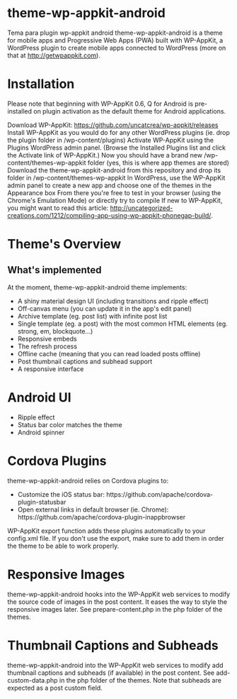 <!--
Theme Name: theme-wp-appkit-android
Description: A clean and simple iOS app news theme featuring: back button, content refresh, custom post types, embeds, infinite list, network detection, off-canvas menu, offline content, pages, posts, responsive, touch, transitions
Version: 1.0.7
Theme URI: https://github.com/tenclar/theme-wp-appkit-android
Author: Uncategorized Creations, tenclar Modify		
Author URI: http://uncategorized-creations.com	
WP-AppKit Version Required: >= 0.6
License: GPL-2.0+
License URI: http://www.gnu.org/licenses/gpl-2.0.txt
Copyright: 2016 Uncategorized Creations	
-->


# theme-wp-appkit-android
Tema para plugin wp-appkit android
theme-wp-appkit-android is a theme for mobile apps and Progressive Web Apps (PWA) built with WP-AppKit, a WordPress plugin to create mobile apps connected to WordPress (more on that at http://getwpappkit.com).

# Installation

Please note that beginning with WP-AppKit 0.6, Q for Android is pre-installed on plugin activation as the default theme for Android applications.

Download WP-AppKit: https://github.com/uncatcrea/wp-appkit/releases
Install WP-AppKit as you would do for any other WordPress plugins (ie. drop the plugin folder in /wp-content/plugins)
Activate WP-AppKit using the Plugins WordPress admin panel. (Browse the Installed Plugins list and click the Activate link of WP-AppKit.)
Now you should have a brand new /wp-content/themes-wp-appkit folder (yes, this is where app themes are stored)
Download the theme-wp-appkit-android from this repository and drop its folder in /wp-content/themes-wp-appkit
In WordPress, use the WP-AppKit admin panel to create a new app and choose one of the themes in the Appearance box
From there you're free to test in your browser (using the Chrome's Emulation Mode) or directly try to compile
If new to WP-AppKit, you might want to read this article: http://uncategorized-creations.com/1212/compiling-app-using-wp-appkit-phonegap-build/.

# Theme's Overview
## What's implemented

At the moment, theme-wp-appkit-android theme implements:

<ul>
<li>A shiny material design UI (including transitions and ripple effect)</li>
<li>Off-canvas menu (you can update it in the app's edit panel)</li>
<li>Archive template (eg. post list) with infinite post list</li>
<li>Single template (eg. a post) with the most common HTML elements (eg. strong, em, blockquote...)</li>
<li>Responsive embeds</li>
<li>The refresh process</li>
<li>Offline cache (meaning that you can read loaded posts offline)</li>
<li>Post thumbnail captions and subhead support</li>
<li>A responsive interface</li>
</ul>

# Android UI

<ul>
<li>Ripple effect</li>
<li>Status bar color matches the theme</li>
<li>Android spinner</li>

</ul>


# Cordova Plugins

theme-wp-appkit-android relies on Cordova plugins to:
<ul>
<li>Customize the iOS status bar: https://github.com/apache/cordova-plugin-statusbar</li>
<li>Open external links in default browser (ie. Chrome): https://github.com/apache/cordova-plugin-inappbrowser</li>
</ul>
WP-AppKit export function adds these plugins automatically to your config.xml file. If you don't use the export, make sure to add them in order the theme to be able to work properly.

# Responsive Images
theme-wp-appkit-android hooks into the WP-AppKit web services to modify the source code of images in the post content. It eases the way to style the responsive images later. See prepare-content.php in the php folder of the themes.

# Thumbnail Captions and Subheads
theme-wp-appkit-android into the WP-AppKit web services to modify add thumbnail captions and subheads (if available) in the post content. See add-custom-data.php in the php folder of the themes. Note that subheads are expected as a post custom field.
